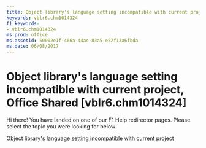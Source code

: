 ```yaml
---
title: Object library's language setting incompatible with current project, Office Shared [vblr6.chm1014324]
keywords: vblr6.chm1014324
f1_keywords:
- vblr6.chm1014324
ms.prod: office
ms.assetid: 50002e1f-466a-44ac-83a5-e52f13a6fbda
ms.date: 06/08/2017
---
```



# Object library's language setting incompatible with current project, Office Shared [vblr6.chm1014324]

Hi there! You have landed on one of our F1 Help redirector pages. Please select the topic you were looking for below.

[Object library's language setting incompatible with current project](http://msdn.microsoft.com/library/4427c8c1-9990-0761-5f5b-2c58ba6eb329%28Office.15%29.aspx)

